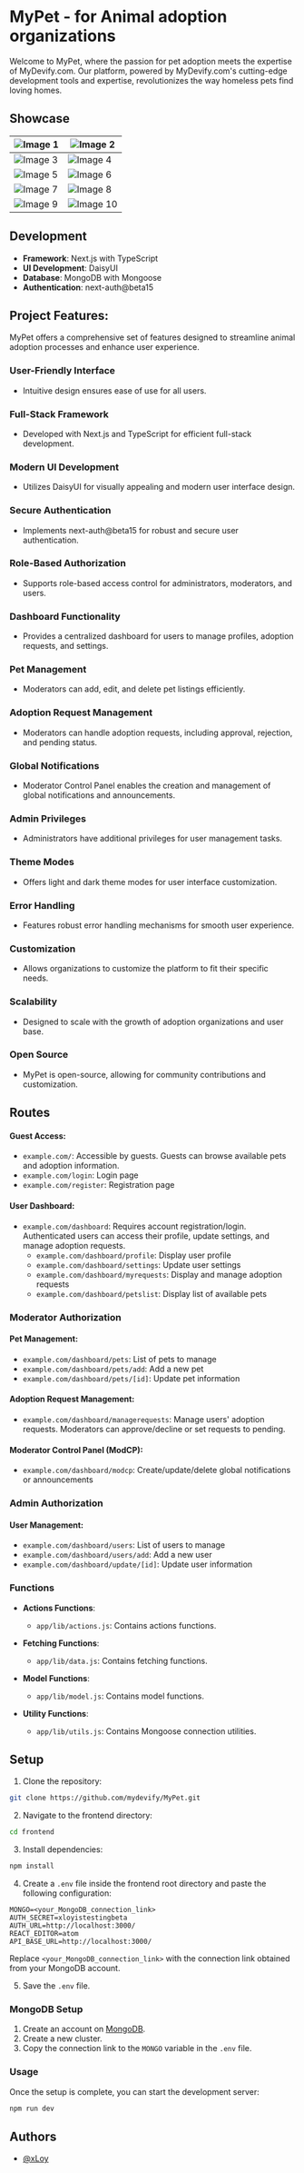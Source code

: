 

# **MyPet - for Animal adoption organizations**

Welcome to MyPet, where the passion for pet adoption meets the expertise of MyDevify.com. Our platform, powered by MyDevify.com's cutting-edge development tools and expertise, revolutionizes the way homeless pets find loving homes.


## Showcase
  
  
| ![Image 1](https://github.com/mydevify/MyPet/blob/main/frontend/showcase/dark/Dashboard.PNG) | ![Image 2](https://github.com/mydevify/MyPet/blob/main/frontend/showcase/light/Dashboard.PNG) |
|-------------------------|-------------------------|
| ![Image 3](https://github.com/mydevify/MyPet/blob/main/frontend/showcase/dark/Home.PNG)| ![Image 4](https://github.com/mydevify/MyPet/blob/main/frontend/showcase/light/Home.PNG) |
| ![Image 5](https://github.com/mydevify/MyPet/blob/main/frontend/showcase/dark/ModCP.PNG)| ![Image 6](https://github.com/mydevify/MyPet/blob/main/frontend/showcase/light/ModCP.PNG) |
| ![Image 7](https://github.com/mydevify/MyPet/blob/main/frontend/showcase/dark/Managing_Requests.PNG)| ![Image 8](https://github.com/mydevify/MyPet/blob/main/frontend/showcase/light/Managing_Requests.PNG) |
| ![Image 9](https://github.com/mydevify/MyPet/blob/main/frontend/showcase/dark/PetsList.PNG)| ![Image 10](https://github.com/mydevify/MyPet/blob/main/frontend/showcase/light/PetsList.PNG) |

## Development

- **Framework**: Next.js with TypeScript
- **UI Development**: DaisyUI
- **Database**: MongoDB with Mongoose
- **Authentication**: next-auth@beta15

## Project Features:

MyPet offers a comprehensive set of features designed to streamline animal adoption processes and enhance user experience.

### User-Friendly Interface
- Intuitive design ensures ease of use for all users.

### Full-Stack Framework
- Developed with Next.js and TypeScript for efficient full-stack development.

### Modern UI Development
- Utilizes DaisyUI for visually appealing and modern user interface design.

### Secure Authentication
- Implements next-auth@beta15 for robust and secure user authentication.

### Role-Based Authorization
- Supports role-based access control for administrators, moderators, and users.

### Dashboard Functionality
- Provides a centralized dashboard for users to manage profiles, adoption requests, and settings.

### Pet Management
- Moderators can add, edit, and delete pet listings efficiently.

### Adoption Request Management
- Moderators can handle adoption requests, including approval, rejection, and pending status.

### Global Notifications
- Moderator Control Panel enables the creation and management of global notifications and announcements.

### Admin Privileges
- Administrators have additional privileges for user management tasks.

### Theme Modes
- Offers light and dark theme modes for user interface customization.

### Error Handling
- Features robust error handling mechanisms for smooth user experience.

### Customization
- Allows organizations to customize the platform to fit their specific needs.

### Scalability
- Designed to scale with the growth of adoption organizations and user base.

### Open Source
- MyPet is open-source, allowing for community contributions and customization.



## Routes

#### Guest Access:
- `example.com/`: Accessible by guests. Guests can browse available pets and adoption information.
- `example.com/login`: Login page
- `example.com/register`: Registration page
   
#### User Dashboard:
- `example.com/dashboard`: Requires account registration/login. Authenticated users can access their profile, update settings, and manage adoption requests.
  - `example.com/dashboard/profile`: Display user profile
  - `example.com/dashboard/settings`: Update user settings
  - `example.com/dashboard/myrequests`: Display and manage adoption requests
  - `example.com/dashboard/petslist`: Display list of available pets

### Moderator Authorization

#### Pet Management:
- `example.com/dashboard/pets`: List of pets to manage
- `example.com/dashboard/pets/add`: Add a new pet
- `example.com/dashboard/pets/[id]`: Update pet information
  
#### Adoption Request Management:
- `example.com/dashboard/managerequests`: Manage users' adoption requests. Moderators can approve/decline or set requests to pending.

#### Moderator Control Panel (ModCP):
- `example.com/dashboard/modcp`: Create/update/delete global notifications or announcements
  
### Admin Authorization

#### User Management:
- `example.com/dashboard/users`: List of users to manage
- `example.com/dashboard/users/add`: Add a new user
- `example.com/dashboard/update/[id]`: Update user information
  
### Functions

- **Actions Functions**:
  - `app/lib/actions.js`: Contains actions functions.
  
- **Fetching Functions**:
  - `app/lib/data.js`: Contains fetching functions.
  
- **Model Functions**:
  - `app/lib/model.js`: Contains model functions.
  
- **Utility Functions**:
  - `app/lib/utils.js`: Contains Mongoose connection utilities.


## Setup


 1. Clone the repository:

 ```bash
 git clone https://github.com/mydevify/MyPet.git
 ```

2. Navigate to the frontend directory:

 ```bash
 cd frontend
 ```

3. Install dependencies:

 ```bash
 npm install
 ```

4. Create a `.env` file inside the frontend root directory and paste the following configuration:

 ```dotenv
 MONGO=<your_MongoDB_connection_link>
 AUTH_SECRET=xloyistestingbeta
 AUTH_URL=http://localhost:3000/
 REACT_EDITOR=atom
 API_BASE_URL=http://localhost:3000/
 ```

 Replace `<your_MongoDB_connection_link>` with the connection link obtained from your MongoDB account.

5. Save the `.env` file.

### MongoDB Setup

1. Create an account on [MongoDB](https://www.mongodb.com/).
2. Create a new cluster.
3. Copy the connection link to the `MONGO` variable in the `.env` file.

### Usage

Once the setup is complete, you can start the development server:

```bash
npm run dev
```


   
## Authors

- [@xLoy]()